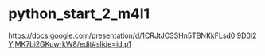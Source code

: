 # python_start_2_m4l1
https://docs.google.com/presentation/d/1CRJtJC3SHn5TBNKkFLsd0I9D0l2YjMK7bi2GKuwrkW8/edit#slide=id.p1
